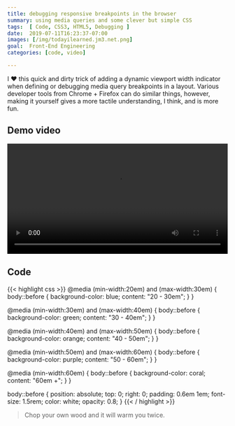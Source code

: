 ```yaml
---
title: debugging responsive breakpoints in the browser
summary: using media queries and some clever but simple CSS
tags:  [ Code, CSS3, HTML5, Debugging ]
date:  2019-07-11T16:23:37-07:00
images: [/img/todayilearned.jm3.net.png]
goal:  Front-End Engineering
categories: [code, video]

---
```


I ❤️  this quick and dirty trick of adding a dynamic viewport width
indicator when defining or debugging media query breakpoints in a
layout.  Various developer tools from Chrome + Firefox can do similar
things, however, making it yourself gives a more tactile understanding,
I think, and is more fun.

## Demo video

<video width="100%" controls autoplay>
  <source src="/mov/responsive-breakpoint-debugger.mp4" type="video/mp4">
  Your browser does not support the video tag lol
</video>

## Code

{{< highlight css >}}
@media (min-width:20em) and (max-width:30em) {
  body::before {
    background-color: blue;
    content: "20 - 30em";
  }
}

@media (min-width:30em) and (max-width:40em) {
  body::before {
    background-color: green;
    content: "30 - 40em";
  }
}


@media (min-width:40em) and (max-width:50em) {
  body::before {
    background-color: orange;
    content: "40 - 50em";
  }
}

@media (min-width:50em) and (max-width:60em) {
  body::before {
    background-color: purple;
    content: "50 - 60em";
  }
}

@media (min-width:60em) {
  body::before {
    background-color: coral;
    content: "60em +";
  }
}

body::before {
  position: absolute;
  top: 0;
  right: 0;
  padding: 0.6em 1em;
  font-size: 1.5rem;
  color: white;
  opacity: 0.8;
}
{{< / highlight >}}

> Chop your own wood and it will warm you twice.

[css-block]: https://github.com/jm3/pomo/blob/master/assets/layout.scss#L10-L54
[pomo]: /projects/pomodoro/
